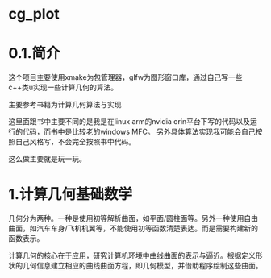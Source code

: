 # cg_plot

# 0.1.简介
这个项目主要使用xmake为包管理器，glfw为图形窗口库，通过自己写一些c++类u实现一些计算几何的算法。

主要参考书籍为计算几何算法与实现

这里面跟书中主要不同的是我是在linux arm的nvidia orin平台下写的代码以及运行的代码，而书中是比较老的windows MFC。
另外具体算法实现我可能会自己按照自己风格写，不会完全按照书中代码。

这么做主要就是玩一玩。


# 1.计算几何基础数学
几何分为两种。一种是使用初等解析曲面，如平面/圆柱面等。另外一种使用自由曲面，如汽车车身/飞机机翼等，不能使用初等函数清楚表达。而是需要构建新的函数表示。

计算几何的核心在于应用，研究计算机环境中曲线曲面的表示与逼近。根据定义形状的几何信息建立相应的曲线曲面方程，即几何模型，并借助程序绘制这些曲面。
